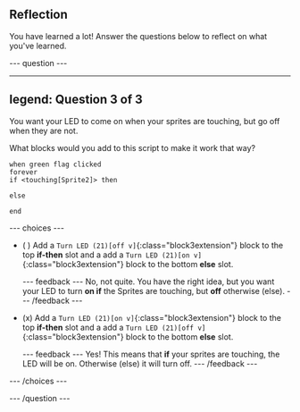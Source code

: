 ## Reflection

You have learned a lot! Answer the questions below to reflect on what you've learned.

--- question ---

---
legend: Question 3 of 3
---

You want your LED to come on when your sprites are touching, but go off when they are not. 

What blocks would you add to this script to make it work that way?

```blocks3
when green flag clicked
forever
if <touching[Sprite2]> then
  
else
  
end
```

--- choices ---

- ( ) Add a `Turn LED (21)[off v]`{:class="block3extension"} block to the top **if-then** slot and a add a `Turn LED (21)[on v]`{:class="block3extension"} block to the bottom **else** slot.

  --- feedback ---
No, not quite. You have the right idea, but you want your LED to turn **on if** the Sprites are touching, but **off** otherwise (else).
  --- /feedback ---

- (x) Add a `Turn LED (21)[on v]`{:class="block3extension"} block to the top **if-then** slot and a add a `Turn LED (21)[off v]`{:class="block3extension"} block to the bottom **else** slot.

  --- feedback ---
Yes! This means that **if** your sprites are touching, the LED will be on. Otherwise (else) it will turn off. 
  --- /feedback ---

--- /choices ---

--- /question ---